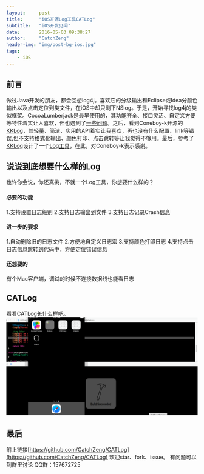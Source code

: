 ```yaml
---
layout:     post
title:      "iOS开源Log工具CATLog"
subtitle:   "iOS开发见闻"
date:       2016-05-03 09:38:27 
author:     "CatchZeng"
header-img: "img/post-bg-ios.jpg"
tags:
    - iOS
---
```

<span id="busuanzi_container_page_pv"></span>

## 前言
做过Java开发的朋友，都会回想log4j。喜欢它的分级输出和Eclipse或Idea分颜色输出以及点击定位到类文件，在iOS中却只剩下NSlog。于是，开始寻找log4j的类似框架。CocoaLumberjack是最早使用的，其功能齐全、接口灵活、自定义方便等特性着实让人喜欢，但也遇到了[一些问题](http://m.oschina.net/blog/381201)。之后，看到Coneboy-k开源的[KKLog](https://github.com/Coneboy-k/KKLog)，其轻量、简洁、实用的API着实让我喜欢，再也没有什么配置、link等错误,但不支持格式化输出、颜色打印、点击跳转等让我觉得不够用。最后，参考了[KKLog](https://github.com/Coneboy-k/KKLog)设计了一个[Log工具](https://github.com/CatchZeng/CATLog)，在此，对Coneboy-k表示感谢。

## 说说到底想要什么样的Log
也许你会说，你还真挑，不就一个Log工具，你想要什么样的？

#### 必要的功能
1.支持设置日志级别
2.支持日志输出到文件
3.支持日志记录Crash信息

#### 进一步的要求
1.自动删除旧的日志文件
2.方便地自定义日志宏
3.支持颜色打印日志
4.支持点击日志信息跳转到代码中，方便定位错误信息

#### 还想要的
有个Mac客户端，调试的时候不连接数据线也能看日志

## CATLog
看看CATLog长什么样吧。
![CATLog](https://github.com/CatchZeng/CATLog/raw/master/CATLog.gif)

## 最后
附上链接[https://github.com/CatchZeng/CATLog](https://github.com/CatchZeng/CATLog) 欢迎star、fork、issue。
有问题可以到群里讨论 QQ群：157672725
